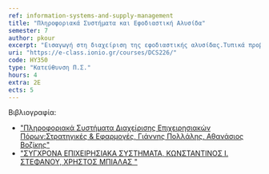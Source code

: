 ```yaml
---
ref: information-systems-and-supply-management
title: "Πληροφοριακά Συστήματα και Εφοδιαστική Αλυσίδα"
semester: 7
author: pkour
excerpt: "Εισαγωγή στη διαχείριση της εφοδιαστικής αλυσίδας.Τυπικά προβλήματα στη διαχείριση της εφοδιαστικής αλυσίδας. Τεχνικές διαχείρισης αποθεμάτων και συνεργασίας στις σύγχρονες εφοδιαστικές αλυσίδες. Λειτουργικότητα και αρχιτεκτονική ERP συστημάτων.Λειτουργικότητα και αρχιτεκτονική CRM συστημάτων. Μεθοδολογία διαχείρισης και προμήθειας ERP συστημάτων. Αρχές μοντελοποίησης και κοστολόγησης επιχειρηματικών διαδικασιών. Μετασχηματισμός επιχειρηματικών διαδικασιών και εφοδιαστικής αλυσίδας με τη χρήση πληροφορικής. Σύγχρονες τεχνολογικές τάσεις διαχείρισης εφοδιαστικής αλυσίδας (RFID, cloud computing, Internet of things). "
uri: "https://e-class.ionio.gr/courses/DCS226/"
code: ΗΥ350
type: "Κατεύθυνση Π.Σ."
hours: 4
extra: 2Ε
ects: 5
---
```



Βιβλιογραφία: 
  - ["Πληροφοριακά Συστήματα Διαχείρισης Επιχειρησιακών Πόρων:Στρατηγικές & Εφαρμογές, Γιάννης Πολλάλης, Αθανάσιος Βοζίκης"](https://service.eudoxus.gr/search/#a/id:2219/0)
  - ["ΣΥΓΧΡΟΝΑ ΕΠΙΧΕΙΡΗΣΙΑΚΑ ΣΥΣΤΗΜΑΤΑ, ΚΩΝΣΤΑΝΤΙΝΟΣ Ι. ΣΤΕΦΑΝΟΥ, ΧΡΗΣΤΟΣ ΜΠΙΑΛΑΣ "](https://service.eudoxus.gr/search/#a/id:68404240/0)
